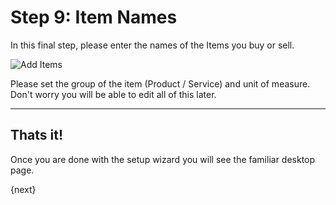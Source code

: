 # Step 9: Item Names

In this final step, please enter the names of the Items you buy or sell.

<img alt="Add Items" class="screenshot"
src="{{url_prefix}}/assets/img/setup-wizard/step-10.png">

Please set the group of the item (Product / Service) and unit of measure. Don't worry you will be able to edit all of this later.

---

## Thats it!

Once you are done with the setup wizard you will see the familiar desktop page.

{next}
